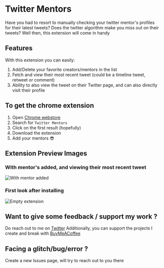 # Twitter Mentors

Have you had to resort to manually checking your twitter mentor's profiles for their latest tweets?
Does the twitter algorithm make you miss out on their tweets?
Well then, this extension will come in handy

## Features

With this extension you can easily:

1. Add/Delete your favorite creators/mentors in the list
2. Fetch and view their most recent tweet (could be a timeline tweet, retweet or comment)
3. Ability to also view the tweet on their Twitter page, and can also directly visit their profile

## To get the chrome extension

1. Open [Chrome webstore](https://chrome.google.com/webstore/category/extensions)
2. Search for `Twitter Mentors`
3. Click on the first result (hopefully)
4. Download the extension
5. Add your mentors 😎

## Extension Preview Images

### With mentor's added, and viewing their most recent tweet

![With mentor added](https://lh3.googleusercontent.com/eAPtRKwADqXre6w2Qa5jJ6I3JxFzCH12IFpAgZSqWPhheZdl3jTUlxJgLAT5R2gFgA9qdnwTb0uamhoeAr_5f7B96tQ=w640-h400-e365-rj-sc0x00ffffff)

### First look after installing

![Empty extension](https://lh3.googleusercontent.com/DKec99qJz3hzW2EnIlVAgDMzSWhTKRf7l-sMfWpsBujRI_jtUoWcUuVU-WO9QcfuADeloKNRs1PmMDzUzCuSRMOIXA=w640-h400-e365-rj-sc0x00ffffff)

## Want to give some feedback / support my work ?

Do reach out to me on [Twitter](https://twitter.com/itsHamhere)
Additionally, you can support the projects I create and break with [BuyMeACoffee](https://www.buymeacoffee.com/hamzahusein)

## Facing a glitch/bug/error ?

Create a new Issues page, will try to reach out to you there
